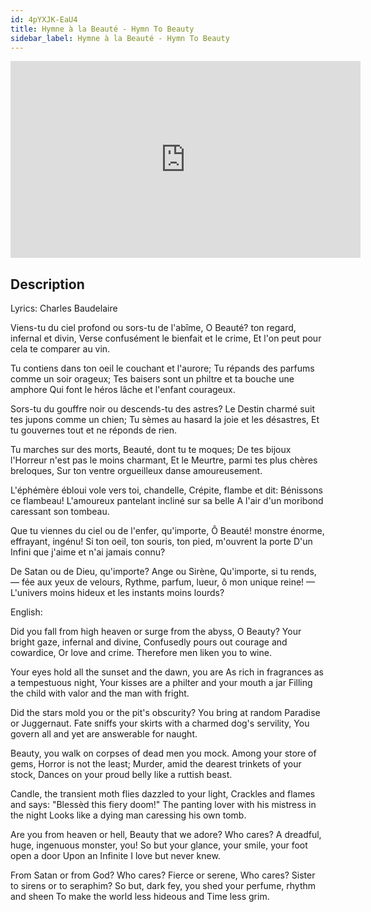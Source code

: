 ```yaml
---
id: 4pYXJK-EaU4
title: Hymne à la Beauté - Hymn To Beauty
sidebar_label: Hymne à la Beauté - Hymn To Beauty
---
```


<iframe
  width="560"
  height="315"
  src="https://www.youtube.com/embed/4pYXJK-EaU4"
  title="YouTube video player"
  frameborder="0"
  allow="accelerometer; autoplay; clipboard-write; encrypted-media; gyroscope; picture-in-picture; web-share"
  referrerpolicy="strict-origin-when-cross-origin"
  allowfullscreen
></iframe>

## Description

Lyrics: Charles Baudelaire

Viens-tu du ciel profond ou sors-tu de l'abîme,
O Beauté? ton regard, infernal et divin,
Verse confusément le bienfait et le crime,
Et l'on peut pour cela te comparer au vin.

Tu contiens dans ton oeil le couchant et l'aurore;
Tu répands des parfums comme un soir orageux;
Tes baisers sont un philtre et ta bouche une amphore
Qui font le héros lâche et l'enfant courageux.

Sors-tu du gouffre noir ou descends-tu des astres?
Le Destin charmé suit tes jupons comme un chien;
Tu sèmes au hasard la joie et les désastres,
Et tu gouvernes tout et ne réponds de rien.

Tu marches sur des morts, Beauté, dont tu te moques;
De tes bijoux l'Horreur n'est pas le moins charmant,
Et le Meurtre, parmi tes plus chères breloques,
Sur ton ventre orgueilleux danse amoureusement.

L'éphémère ébloui vole vers toi, chandelle,
Crépite, flambe et dit: Bénissons ce flambeau!
L'amoureux pantelant incliné sur sa belle
A l'air d'un moribond caressant son tombeau.

Que tu viennes du ciel ou de l'enfer, qu'importe,
Ô Beauté! monstre énorme, effrayant, ingénu!
Si ton oeil, ton souris, ton pied, m'ouvrent la porte
D'un Infini que j'aime et n'ai jamais connu?

De Satan ou de Dieu, qu'importe? Ange ou Sirène,
Qu'importe, si tu rends, — fée aux yeux de velours,
Rythme, parfum, lueur, ô mon unique reine! —
L'univers moins hideux et les instants moins lourds?

English:

Did you fall from high heaven or surge from the abyss,
O Beauty? Your bright gaze, infernal and divine,
Confusedly pours out courage and cowardice,
Or love and crime. Therefore men liken you to wine.

Your eyes hold all the sunset and the dawn, you are
As rich in fragrances as a tempestuous night,
Your kisses are a philter and your mouth a jar
Filling the child with valor and the man with fright.

Did the stars mold you or the pit's obscurity?
You bring at random Paradise or Juggernaut.
Fate sniffs your skirts with a charmed dog's servility,
You govern all and yet are answerable for naught.

Beauty, you walk on corpses of dead men you mock.
Among your store of gems, Horror is not the least;
Murder, amid the dearest trinkets of your stock,
Dances on your proud belly like a ruttish beast.

Candle, the transient moth flies dazzled to your light,
Crackles and flames and says: "Blessèd this fiery doom!"
The panting lover with his mistress in the night
Looks like a dying man caressing his own tomb.

Are you from heaven or hell, Beauty that we adore?
Who cares? A dreadful, huge, ingenuous monster, you!
So but your glance, your smile, your foot open a door
Upon an Infinite I love but never knew.

From Satan or from God? Who cares? Fierce or serene,
Who cares? Sister to sirens or to seraphim?
So but, dark fey, you shed your perfume, rhythm and sheen
To make the world less hideous and Time less grim.
